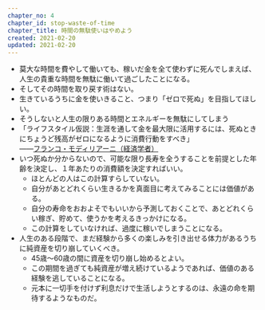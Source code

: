 ```yaml
---
chapter_no: 4
chapter_id: stop-waste-of-time
chapter_title: 時間の無駄使いはやめよう
created: 2021-02-20
updated: 2021-02-20
---
```

- 莫大な時間を費やして働いても、稼いだ金を全て使わずに死んでしまえば、人生の貴重な時間を無駄に働いて過ごしたことになる。
- そしてその時間を取り戻す術はない。
- 生きているうちに金を使いきること、つまり「ゼロで死ぬ」を目指してほしい。
- そうしないと人生の限りある時間とエネルギーを無駄にしてしまう
- 「ライフスタイル仮説：生涯を通して金を最大限に活用するには、死ぬときにちょうど残高がゼロになるように消費行動をすべき」  
  ――[フランコ・モディリアーニ（経済学者）](https://ja.wikipedia.org/wiki/%E3%83%95%E3%83%A9%E3%83%B3%E3%82%B3%E3%83%BB%E3%83%A2%E3%83%87%E3%82%A3%E3%83%AA%E3%82%A2%E3%83%BC%E3%83%8B)
- いつ死ぬか分からないので、可能な限り長寿を全うすることを前提とした年齢を決定し、１年あたりの消費額を決定すればいい。
  - ほとんどの人はこの計算すらしていない。
  - 自分があとどれくらい生きるかを真面目に考えてみることには価値がある。
  - 自分の寿命をおおよそでもいいから予測しておくことで、あとどれくらい稼ぎ、貯めて、使うかを考えるきっかけになる。
  - この計算をしていなければ、過度に稼いでしまうことになる。
- 人生のある段階で、まだ経験から多くの楽しみを引き出せる体力があるうちに純資産を切り崩していくべき。
  - 45歳～60歳の間に資産を切り崩し始めるとよい。
  - この期間を過ぎても純資産が増え続けているようであれば、価値のある経験を逃していることになる。
  - 元本に一切手を付けず利息だけで生活しようとするのは、永遠の命を期待するようなものだ。
